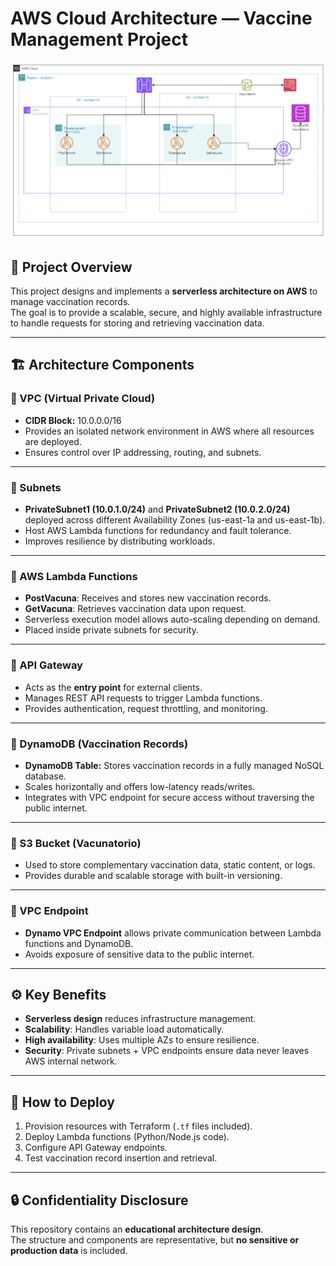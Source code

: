 # AWS Cloud Architecture — Vaccine Management Project

![AWS Architecture](./aws-architecture.png)

## 📌 Project Overview
This project designs and implements a **serverless architecture on AWS** to manage vaccination records.  
The goal is to provide a scalable, secure, and highly available infrastructure to handle requests for storing and retrieving vaccination data.

---

## 🏗️ Architecture Components

### 🔹 VPC (Virtual Private Cloud)
- **CIDR Block:** 10.0.0.0/16  
- Provides an isolated network environment in AWS where all resources are deployed.  
- Ensures control over IP addressing, routing, and subnets.

---

### 🔹 Subnets
- **PrivateSubnet1 (10.0.1.0/24)** and **PrivateSubnet2 (10.0.2.0/24)** deployed across different Availability Zones (us-east-1a and us-east-1b).  
- Host AWS Lambda functions for redundancy and fault tolerance.  
- Improves resilience by distributing workloads.

---

### 🔹 AWS Lambda Functions
- **PostVacuna**: Receives and stores new vaccination records.  
- **GetVacuna**: Retrieves vaccination data upon request.  
- Serverless execution model allows auto-scaling depending on demand.  
- Placed inside private subnets for security.

---

### 🔹 API Gateway
- Acts as the **entry point** for external clients.  
- Manages REST API requests to trigger Lambda functions.  
- Provides authentication, request throttling, and monitoring.  

---

### 🔹 DynamoDB (Vaccination Records)
- **DynamoDB Table:** Stores vaccination records in a fully managed NoSQL database.  
- Scales horizontally and offers low-latency reads/writes.  
- Integrates with VPC endpoint for secure access without traversing the public internet.

---

### 🔹 S3 Bucket (Vacunatorio)
- Used to store complementary vaccination data, static content, or logs.  
- Provides durable and scalable storage with built-in versioning.

---

### 🔹 VPC Endpoint
- **Dynamo VPC Endpoint** allows private communication between Lambda functions and DynamoDB.  
- Avoids exposure of sensitive data to the public internet.  

---

## ⚙️ Key Benefits
- **Serverless design** reduces infrastructure management.  
- **Scalability**: Handles variable load automatically.  
- **High availability**: Uses multiple AZs to ensure resilience.  
- **Security**: Private subnets + VPC endpoints ensure data never leaves AWS internal network.  

---

## 🚀 How to Deploy
1. Provision resources with Terraform (`.tf` files included).  
2. Deploy Lambda functions (Python/Node.js code).  
3. Configure API Gateway endpoints.  
4. Test vaccination record insertion and retrieval.

---

## 🔒 Confidentiality Disclosure
This repository contains an **educational architecture design**.  
The structure and components are representative, but **no sensitive or production data** is included.
